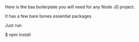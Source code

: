 Here is the bas boilerplate you will need for any Node JS project.

It has a few bare bones essential packages 

Just run 

$ npm install
